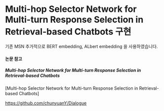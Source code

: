 # Multi-hop Selector Network for Multi-turn Response Selection in Retrieval-based Chatbots 구현
기존 MSN 추가적으로 BERT embedding, ALbert embedding 을 사용하였습니다.


#### 논문 참고
##### Multi-hop Selector Network for Multi-turn Response Selection in Retrieval-based Chatbots
[Multi-hop Selector Network for Multi-turn Response Selection in Retrieval-based Chatbots]

https://github.com/chunyuanY/Dialogue


